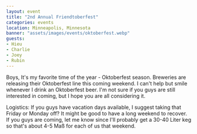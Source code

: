 ```yaml
---
layout: event
title: "2nd Annual Friendtoberfest"
categories: events
location: Minneapolis, Minnesota
banner: "assets/images/events/oktoberfest.webp"
guests:
- Hieu
- Charlie
- Joey
- Rubin
---
```


Boys, It's my favorite time of the year - Oktoberfest season. Breweries are releasing their Oktoberfest line this coming weekend. I can't help but smile whenever I drink an Oktoberfest beer. I'm not sure if you guys are still interested in coming, but I hope you are all considering it.

Logistics: If you guys have vacation days available, I suggest taking that Friday or Monday off? It might be good to have a long weekend to recover. If you guys are coming, let me know since I'll probably get a 30-40 Liter keg so that's about 4-5 Maß for each of us that weekend.
